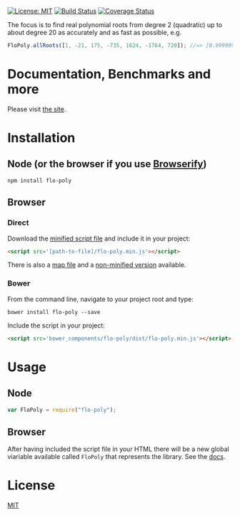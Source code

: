 [![License: MIT](https://img.shields.io/badge/License-MIT-green.svg)](https://opensource.org/licenses/MIT)
[![Build Status](https://travis-ci.org/FlorisSteenkamp/FloPoly.svg?branch=master)](https://travis-ci.org/FlorisSteenkamp/FloPoly)
[![Coverage Status](https://coveralls.io/repos/github/FlorisSteenkamp/FloPoly/badge.svg?branch=master)](https://coveralls.io/github/FlorisSteenkamp/FloPoly?branch=master)

The focus is to find real polynomial roots from degree 2 (quadratic) up to about degree 20 as
accurately and as fast as possible, e.g.  
```javascript
FloPoly.allRoots([1, -21, 175, -735, 1624, -1764, 720]); //=> [0.9999999999999997, 2.0000000000000013, 2.9999999999999316, 4.000000000000096, 5.000000000000012, 6.000000000000028]
```

# Documentation, Benchmarks and more
Please visit [the site](http://mat-demo.appspot.com/#!/test-polynomials).

# Installation

## Node (or the browser if you use [Browserify](http://browserify.org)) 

```cli
npm install flo-poly
```

## Browser

### Direct
Download the [minified script file](https://github.com/FlorisSteenkamp/FloPoly/blob/master/dist/flo-poly.min.js) and include it in your project:
```html 
<script src='[path-to-file]/flo-poly.min.js'></script>
```
There is also a [map file](https://github.com/FlorisSteenkamp/FloPoly/blob/master/dist/flo-poly.min.js.map) and a [non-minified version](https://github.com/FlorisSteenkamp/FloPoly/blob/master/dist/flo-poly.js) available.

### Bower

From the command line, navigate to your project root and type:
```cli
bower install flo-poly --save
```
Include the script in your project:
```html
<script src='bower_components/flo-poly/dist/flo-poly.min.js'></script>
```

# Usage

## Node
```javascript
var FloPoly = require("flo-poly");
```

## Browser

After having included the script file in your HTML there will be a new global viariable available called `FloPoly` that represents the library. See the [docs](http://mat-demo.appspot.com/#!/test-polynomials#docs).

# License

[MIT](https://opensource.org/licenses/MIT)
